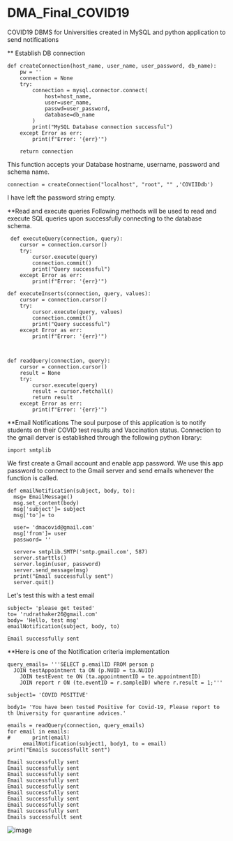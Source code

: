 # DMA_Final_COVID19
COVID19 DBMS for Universities created in MySQL and python application to send notifications

** Establish DB connection

    def createConnection(host_name, user_name, user_password, db_name):
        pw = ''
        connection = None
        try:
            connection = mysql.connector.connect(
                host=host_name,
                user=user_name,
                passwd=user_password,
                database=db_name
            )
            print("MySQL Database connection successful")
        except Error as err:
            print(f"Error: '{err}'")

        return connection
        
This function accepts your Database hostname, username, password and schema name.

    connection = createConnection("localhost", "root", "" ,'COVIIDdb')

I have left the password string empty.

**Read and execute queries
Following methods will be used to read and execute SQL queries upon successfully connecting to the database schema.
     
     def executeQuery(connection, query):
        cursor = connection.cursor()
        try:
            cursor.execute(query)
            connection.commit()
            print("Query successful")
        except Error as err:
            print(f"Error: '{err}'")

    def executeInserts(connection, query, values):
        cursor = connection.cursor()
        try:
            cursor.execute(query, values)
            connection.commit()
            print("Query successful")
        except Error as err:
            print(f"Error: '{err}'")



    def readQuery(connection, query):
        cursor = connection.cursor()
        result = None
        try:
            cursor.execute(query)
            result = cursor.fetchall()
            return result
        except Error as err:
            print(f"Error: '{err}'")
            
 **Email Notifications
 The soul purpose of this application is to notify students on their COVID test results and Vaccination status.
 Connection to the gmail derver is established through the following python library:
    
    import smtplib
 
 We first create a Gmail account and enable app password. We use this app password to connect to the Gmail server and send emails whenever the function is called.
    
    def emailNotification(subject, body, to):
      msg= EmailMessage()
      msg.set_content(body)
      msg['subject']= subject
      msg['to']= to

      user= 'dmacovid@gmail.com'
      msg['from']= user
      password= ''

      server= smtplib.SMTP('smtp.gmail.com', 587)
      server.starttls()
      server.login(user, password)
      server.send_message(msg)
      print("Email successfully sent")
      server.quit()
      
Let's test this with a test email

    subject= 'please get tested'
    to= 'rudrathaker26@gmail.com'
    body= 'Hello, test msg'
    emailNotification(subject, body, to)
    
    Email successfully sent

**Here is one of the Notification criteria implementation

    query_emails= '''SELECT p.emailID FROM person p
      JOIN testAppointment ta ON (p.NUID = ta.NUID)
        JOIN testEvent te ON (ta.appointmentID = te.appointmentID)
        JOIN report r ON (te.eventID = r.sampleID) where r.result = 1;'''

    subject1= 'COVID POSITIVE'

    body1= 'You have been tested Positive for Covid-19, Please report to th University for quarantine advices.'

    emails = readQuery(connection, query_emails)
    for email in emails:
    #       print(email)
         emailNotification(subject1, body1, to = email)
    print("Emails successfullt sent")
    
    Email successfully sent
    Email successfully sent
    Email successfully sent
    Email successfully sent
    Email successfully sent
    Email successfully sent
    Email successfully sent
    Email successfully sent
    Email successfully sent
    Emails successfullt sent
    
 ![image](https://user-images.githubusercontent.com/75456477/117183689-d504c200-ada5-11eb-9999-28417d280d9a.png)
